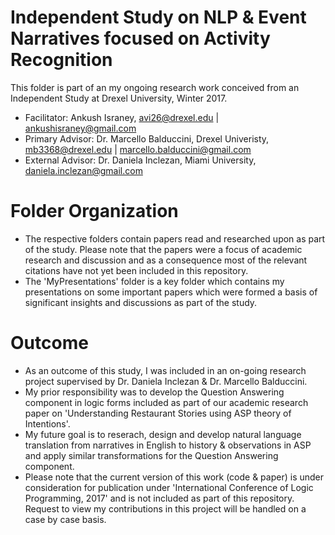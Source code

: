 # Independent Study on NLP & Event Narratives focused on Activity Recognition

This folder is part of an my ongoing research work conceived from an Independent Study at Drexel University, Winter 2017. 
* Facilitator: Ankush Israney, avi26@drexel.edu | ankushisraney@gmail.com
* Primary Advisor: Dr. Marcello Balduccini, Drexel Univeristy, mb3368@drexel.edu | marcello.balduccini@gmail.com
* External Advisor: Dr. Daniela Inclezan, Miami University, daniela.inclezan@gmail.com

# Folder Organization

* The respective folders contain papers read and researched upon as part of the study. Please note that the papers were a focus of academic research and discussion and as a consequence most of the relevant citations have not yet been included in this repository.  <br>
* The 'MyPresentations' folder is a key folder which contains my presentations on some important papers which were formed a basis of significant insights and discussions as part of the study.

# Outcome

* As an outcome of this study, I was included in an on-going research project supervised by Dr. Daniela Inclezan & Dr. Marcello Balduccini. 
* My prior responsibility was to develop the Question Answering component in logic forms included as part of our academic research paper on 'Understanding Restaurant Stories using ASP theory of Intentions'. 
* My future goal is to reserach, design and develop natural language translation from narratives in English to history & observations in ASP and apply similar transformations for the Question Answering component.
* Please note that the current version of this work (code & paper) is under consideration for publication under 'International Conference of Logic Programming, 2017' and is not included as part of this repository. Request to view my contributions in this project will be handled on a case by case basis.

